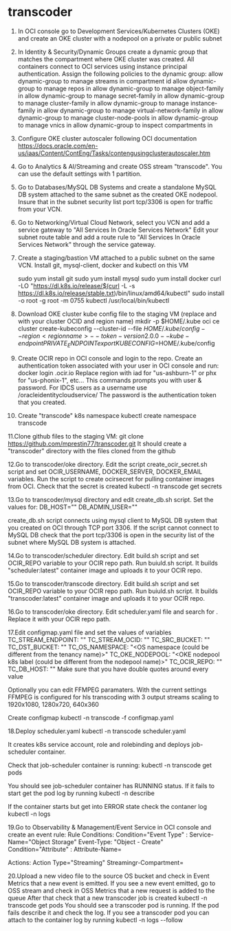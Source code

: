 # transcoder

1. In OCI console go to Development Services/Kubernetes Clusters (OKE) and create an OKE cluster with a nodepool on a private or public subnet

2. In Identity & Security/Dynamic Groups create a dynamic group that matches the compartment where OKE cluster was created. 
   All containers connect to OCI services using instance principal authentication.  Assign the following policies to the dynamic group:
   allow dynamic-group <dynamic group name> to manage streams in compartment id <compartment OCID>
   allow dynamic-group <dynamic group name> to manage repos in <compartment OCID>
   allow dynamic-group <dynamic group name> to manage object-family in <compartment OCID>
   allow dynamic-group <dynamic group name> to manage secret-family in <compartment OCID>
   allow dynamic-group <dynamic group name> to manage cluster-family in <compartment OCID>
   allow dynamic-group <dynamic group name> to manage instance-family in <compartment OCID>
   allow dynamic-group <dynamic group name> to manage virtual-network-family  in <compartment OCID>
   allow dynamic-group <dynamic group name> to manage cluster-node-pools  in <compartment OCID>
   allow dynamic-group <dynamic group name> to manage vnics  in <compartment OCID>
   allow dynamic-group <dynamic group name> to inspect compartments in <compartment OCID>

3. Configure OKE cluster autoscaler following OCI documentation
   https://docs.oracle.com/en-us/iaas/Content/ContEng/Tasks/contengusingclusterautoscaler.htm

4. Go to Analytics & AI/Streaming and create OSS stream "transcode". You can use the default settings with 1 partition.

5. Go to Databases/MySQL DB Systems and create a standalone MySQL DB system attached to the same subnet as the created OKE nodepool.
   Insure that in the subnet security list port tcp/3306 is open for traffic from your VCN.

6. Go to Networking/Virtual Cloud Network, select you VCN and add a service gateway to "All <region> Services In Oracle Services Network" 
   Edit your subnet route table and add a route rule to "All <region> Services In Oracle Services Network" through the service gateway.
   
7. Create a staging/bastion VM attached to a public subnet on the same VCN. Install git, mysql-client, docker and kubectl on this VM

   sudo yum install git
   sudo yum install mysql
   sudo yum install docker
   curl -LO "https://dl.k8s.io/release/$(curl -L -s https://dl.k8s.io/release/stable.txt)/bin/linux/amd64/kubectl"
   sudo install -o root -g root -m 0755 kubectl /usr/local/bin/kubectl

8. Download OKE cluster kube config file to the staging VM (replace <cluster-OCID> and <region-name> with your cluster OCID and region name)
   mkdir -p $HOME/.kube
   oci ce cluster create-kubeconfig --cluster-id <cluster-OCID> --file $HOME/.kube/config --region <region name>  --token-version 2.0.0  --kube-endpoint PRIVATE_ENDPOINT
   export KUBECONFIG=$HOME/.kube/config

9. Create OCIR repo in OCI console and login to the repo. Create an authentication token associated with your user in OCI console and run:
   docker login <region>.ocir.io
   Replace region with iad for "us-ashburn-1" or phx for "us-phonix-1", etc...
   This commands prompts you with user & password. For IDCS users as a username use <tenancy-name>/oracleidentitycloudservice/<user-name>
   The password is the authentication token that you created.

10. Create "transcode" k8s namespace
   kubectl create namespace transcode

11.Clone github files to the staging VM:
   git clone https://github.com/mprestin77/transcoder.git
   It should create a "transcoder" directory with the files cloned from the github

12.Go to transcoder/oke directory. Edit the script create_ocir_secret.sh script and set OCIR_USERNAME, DOCKER_SERVER, DOCKER_EMAIL variables. 
   Run the script to create ocirsecret for pulling container images from OCI. Check  that the secret is created
   kubectl -n transcode get secrets

13.Go to transcoder/mysql directory and edit create_db.sh script. Set the values for:
   DB_HOST="<MySQL DB system private IP address>"
   DB_ADMIN_USER="<MySQL admin user>"   

   create_db.sh script connects using mysql client to MySQL DB system that you created on OCI through TCP port 3306. 
   If the script cannot connect to MySQL DB check that the port tcp/3306 is open in the security list of the subnet where MySQL DB system is attached.
  
14.Go to transcoder/scheduler directory.  Edit build.sh script and set OCIR_REPO variable to your OCIR repo path.
   Run buiuld.sh script. It builds "scheduler:latest" container image and uploads it to your OCIR repo.

15.Go to transcoder/transcode directory. Edit build.sh script and set OCIR_REPO variable to your OCIR repo path.
   Run buiuld.sh script. It builds "transcoder:latest" container image and uploads it to your OCIR repo. 

16.Go to transcoder/oke directory. Edit scheduler.yaml file and search for <OCIR repo path>. Replace it with your OCIR repo path.

17.Edit configmap.yaml file and set the values of variables
   TC_STREAM_ENDPOINT: "<Streaming queue endpoint URL>"
   TC_STREAM_OCID: "<OCID of the streaming queue>"
   TC_SRC_BUCKET: "<Name of the source OS bucket>"
   TC_DST_BUCKET: "<Name of the output OS bucket>"
   TC_OS_NAMESPACE: "<OS namespace (could be different from the tenancy name)>"
   TC_OKE_NODEPOOL: "<OKE nodepool k8s label (could be different from the nodepool name)>"
   TC_OCIR_REPO: "<OCIR repo path>"
   TC_DB_HOST: "<mysql DB system private IP address>"
   Make sure that you have double quotes around every value

   Optionally you can edit FFMPEG paramaters. With the current settings FFMPEG is configured for hls transcoding with 3 output streams scaling to 1920x1080, 1280x720, 640x360

   Create configmap
   kubectl -n transcode -f configmap.yaml

18.Deploy scheduler.yaml 
   kubectl -n transcode scheduler.yaml

   It creates k8s service account, role and rolebinding and deploys job-scheduler container.

   Check that job-scheduler container is running:
   kubectl -n transcode get pods

   You should see job-scheduler container has RUNNING status. If it fails to start get the pod log by running
   kubectl -n describe <pod NAME>

   If the container starts but get into ERROR state check the contaner log
   kubectl -n logs <pod NAME> 

19.Go to Observability & Management/Event Service in OCI console and create an event rule:
   Rule Conditions:
   Condition="Event Type" :  Service-Name="Object Storage" Event-Type: "Object - Create"
   Condition="Attribute" : Attribute-Name=<Name of the source OS bucket>

   Actions:
   Action Type="Streaming" Streamingr-Compartment=<your compartment name>

20.Upload a new video file to the source OS bucket and check in Event Metrics that a new event is emitted. 
   If you see a new event emitted, go to OSS stream and check in OSS Metrics that a new request is added to the queue
   After that check that a new transcoder job is created
   kubectl -n transcode get pods
   You should see a transcoder pod is running. If the pod fails describe it and check the log.
   If you see a transcoder pod you can attach to the container log by running
   kubectl -n logs <pod NAME> --follow
    

